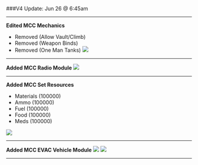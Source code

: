 ###V4 Update: Jun 26 @ 6:45am

------------

**Edited MCC Mechanics**
- Removed (Allow Vault/Climb)
- Removed (Weapon Binds)
- Removed (One Man Tanks)
![](https://i.imgur.com/K0kzybG.png)

------------

**Added MCC Radio Module**
![](https://i.imgur.com/6sQazIu.png)

------------

**Added MCC Set Resources**
- Materials (100000)
- Ammo (100000)
- Fuel (100000)
- Food (100000)
- Meds (100000)

![](https://i.imgur.com/0j42qOu.png)

------------

**Added MCC EVAC Vehicle Module**
![](https://i.imgur.com/3jbyvtY.png)
![](https://i.imgur.com/7FSZkrL.png)

------------
